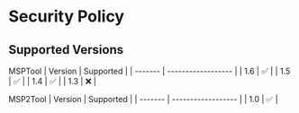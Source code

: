# Security Policy

## Supported Versions

MSPTool
| Version | Supported          |
| ------- | ------------------ |
| 1.6 | :white_check_mark: |
| 1.5 | :white_check_mark: |
| 1.4 | :white_check_mark: |
| 1.3 | :x: |


MSP2Tool
| Version | Supported          |
| ------- | ------------------ |
| 1.0 | :white_check_mark: |

